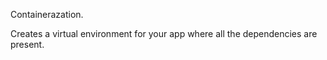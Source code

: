 Containerazation.

Creates a virtual environment for your app where all the dependencies are present.
